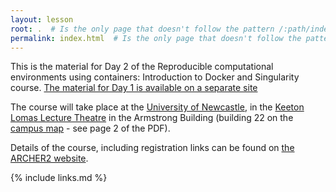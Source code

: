```yaml
---
layout: lesson
root: .  # Is the only page that doesn't follow the pattern /:path/index.html
permalink: index.html  # Is the only page that doesn't follow the pattern /:path/index.html
---
```


This is the material for Day 2 of the Reproducible computational environments using containers: Introduction to Docker and Singularity
course. [The material for Day 1 is available on a separate site](https://imperialcollegelondon.github.io/2022-12-07_docker_ncl/)

The course will take place at the [University of Newcastle](https://www.ncl.ac.uk/who-we-are/contact/maps/), in the [Keeton Lomas Lecture Theatre](https://roomfinder.ncl.ac.uk/room.php?r=ROM66D2CC83-2B06-4EAD-AB10-D11FE822826E) in the Armstrong Building (building 22 on the [campus map](https://www.ncl.ac.uk/media/wwwnclacuk/whoweare/files/NU_Region%20City%20%20Campus%20Maps_March%202022_Web_compressed.pdf)  - see page 2 of the PDF).

Details of the course, including registration links can be found on [the ARCHER2 website](https://www.archer2.ac.uk/training/courses/221207-containers/).

{% include links.md %}
